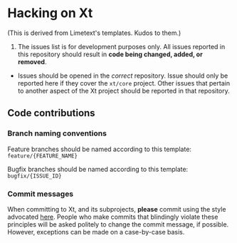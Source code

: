 # Hacking on Xt

(This is derived from Limetext's templates. Kudos to them.)

1. The issues list is for development purposes only.
   All issues reported in this repository should result in **code
   being changed, added, or removed**.

* Issues should be opened in the *correct* repository.
  Issue should only be reported here if they cover the `xt/core`
  project. Other issues that pertain to another aspect of the Xt
  project should be reported in that repository.

## Code contributions

### Branch naming conventions

Feature branches should be named according to this template:
`feature/{FEATURE_NAME}`

Bugfix branches should be named according to this template:
`bugfix/{ISSUE_ID}`

### Commit messages

When committing to Xt, and its subprojects, **please** commit
using the style advocated [here][beamsgit]. People who make commits
that blindingly violate these principles will be asked politely to
change the commit message, if possible. However, exceptions can be
made on a case-by-case basis.

[beamsgit]: http://chris.beams.io/posts/git-commit/
